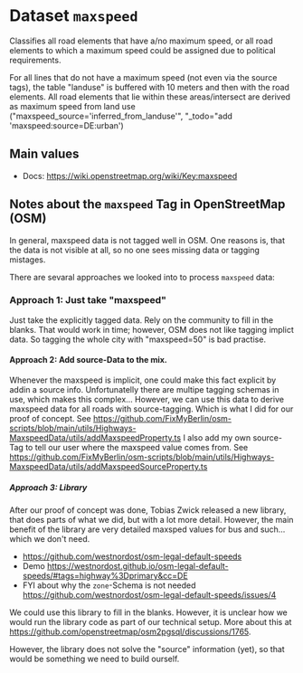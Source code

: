 # Dataset `maxspeed`

Classifies all road elements that have a/no maximum speed, or all road elements to which a maximum speed could be assigned due to political requirements.

For all lines that do not have a maximum speed (not even via the source tags), the table "landuse" is buffered with 10 meters and then with the road elements. All road elements that lie within these areas/intersect are derived as maximum speed from land use ("maxspeed_source='inferred_from_landuse'", "\_todo="add 'maxspeed:source=DE:urban')

## Main values

- Docs: https://wiki.openstreetmap.org/wiki/Key:maxspeed

## Notes about the `maxspeed` Tag in OpenStreetMap (OSM)

In general, maxspeed data is not tagged well in OSM.
One reasons is, that the data is not visible at all, so no one sees missing data or tagging mistages.

There are sevaral approaches we looked into to process `maxspeed` data:

### Approach 1: Just take "maxspeed"

Just take the explicitly tagged data. Rely on the community to fill in the blanks.
That would work in time; however, OSM does not like tagging implict data. So tagging the whole city with "maxspeed=50" is bad practise.

#### Approach 2: Add source-Data to the mix.

Whenever the maxspeed is implicit, one could make this fact explicit by addin a source info.
Unfortunatelly there are multipe tagging schemas in use, which makes this complex…
However, we can use this data to derive maxspeed data for all roads with source-tagging.
Which is what I did for our proof of concept.
See https://github.com/FixMyBerlin/osm-scripts/blob/main/utils/Highways-MaxspeedData/utils/addMaxspeedProperty.ts
I also add my own source-Tag to tell our user where the maxspeed value comes from.
See https://github.com/FixMyBerlin/osm-scripts/blob/main/utils/Highways-MaxspeedData/utils/addMaxspeedSourceProperty.ts

##### Approach 3: Library

After our proof of concept was done, Tobias Zwick released a new library, that does parts of what we did, but with a lot more detail. However, the main benefit of the library are very detailed maxsped values for bus and such… which we don't need.

- https://github.com/westnordost/osm-legal-default-speeds
- Demo https://westnordost.github.io/osm-legal-default-speeds/#tags=highway%3Dprimary&cc=DE
- FYI about why the `zone`-Schema is not needed https://github.com/westnordost/osm-legal-default-speeds/issues/4

We could use this library to fill in the blanks.
However, it is unclear how we would run the library code as part of our technical setup.
More about this at https://github.com/openstreetmap/osm2pgsql/discussions/1765.

However, the library does not solve the "source" information (yet), so that would be something we need to build ourself.

